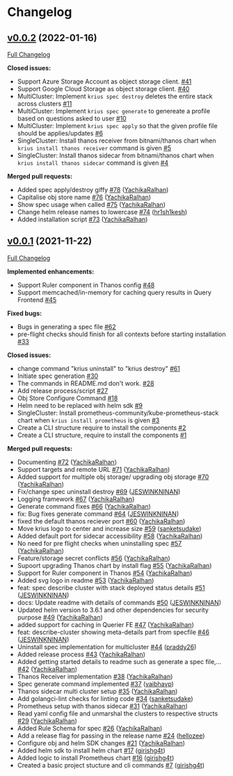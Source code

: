 # Changelog

## [v0.0.2](https://github.com/infracloudio/krius/tree/v0.0.2) (2022-01-16)

[Full Changelog](https://github.com/infracloudio/krius/compare/v0.0.1...v0.0.2)

**Closed issues:**

- Support Azure Storage Account as object storage client. [\#41](https://github.com/infracloudio/krius/issues/41)
- Support Google Cloud Storage as object storage client. [\#40](https://github.com/infracloudio/krius/issues/40)
- MultiCluster: Implement `krius spec destroy` deletes the entire stack across clusters [\#11](https://github.com/infracloudio/krius/issues/11)
- MultiCluster: Implement `krius spec generate` to genereate a profile based on questions asked to user [\#10](https://github.com/infracloudio/krius/issues/10)
- MultiCluster: Implement `krius spec apply` so that the given profile file should be applies/updates [\#6](https://github.com/infracloudio/krius/issues/6)
- SingleCluster: Install thanos receiver from bitnami/thanos chart when `krius install thanos receiver` command is given  [\#5](https://github.com/infracloudio/krius/issues/5)
- SingleCluster: Install thanos sidecar from bitnami/thanos chart when `krius install thanos sidecar` command is given [\#4](https://github.com/infracloudio/krius/issues/4)

**Merged pull requests:**

- Added spec apply/destroy giffy [\#78](https://github.com/infracloudio/krius/pull/78) ([YachikaRalhan](https://github.com/YachikaRalhan))
- Capitalise obj store name [\#76](https://github.com/infracloudio/krius/pull/76) ([YachikaRalhan](https://github.com/YachikaRalhan))
- Show spec usage when called [\#75](https://github.com/infracloudio/krius/pull/75) ([YachikaRalhan](https://github.com/YachikaRalhan))
- Change helm release names to lowercase [\#74](https://github.com/infracloudio/krius/pull/74) ([hr1sh1kesh](https://github.com/hr1sh1kesh))
- Added installation script [\#73](https://github.com/infracloudio/krius/pull/73) ([YachikaRalhan](https://github.com/YachikaRalhan))

## [v0.0.1](https://github.com/infracloudio/krius/tree/v0.0.1) (2021-11-22)

[Full Changelog](https://github.com/infracloudio/krius/compare/241d8b7f8c9e4e6a43ee8663932e9a06a03d2751...v0.0.1)

**Implemented enhancements:**

- Support Ruler component in Thanos config [\#48](https://github.com/infracloudio/krius/issues/48)
- Support memcached/in-memory for caching query results in Query Frontend [\#45](https://github.com/infracloudio/krius/issues/45)

**Fixed bugs:**

- Bugs in generating a spec file [\#62](https://github.com/infracloudio/krius/issues/62)
- pre-flight checks should finish for all contexts before starting installation [\#33](https://github.com/infracloudio/krius/issues/33)

**Closed issues:**

- change command "krius uninstall" to "krius destroy"  [\#61](https://github.com/infracloudio/krius/issues/61)
- Initiate spec generation [\#30](https://github.com/infracloudio/krius/issues/30)
- The commands in README.md don't work.  [\#28](https://github.com/infracloudio/krius/issues/28)
- Add release process/script [\#27](https://github.com/infracloudio/krius/issues/27)
- Obj Store Configure Command [\#18](https://github.com/infracloudio/krius/issues/18)
- Helm need to be replaced with helm sdk [\#9](https://github.com/infracloudio/krius/issues/9)
- SingleCluster: Install prometheus-community/kube-prometheus-stack chart when `krius install prometheus` is given [\#3](https://github.com/infracloudio/krius/issues/3)
- Create a CLI structure require to install the components  [\#2](https://github.com/infracloudio/krius/issues/2)
- Create a CLI structure, require to install the components    [\#1](https://github.com/infracloudio/krius/issues/1)

**Merged pull requests:**

- Documenting [\#72](https://github.com/infracloudio/krius/pull/72) ([YachikaRalhan](https://github.com/YachikaRalhan))
- Support targets and remote URL [\#71](https://github.com/infracloudio/krius/pull/71) ([YachikaRalhan](https://github.com/YachikaRalhan))
- Added support for multiple obj storage/ upgrading obj storage [\#70](https://github.com/infracloudio/krius/pull/70) ([YachikaRalhan](https://github.com/YachikaRalhan))
- Fix/change spec uninstall destroy [\#69](https://github.com/infracloudio/krius/pull/69) ([JESWINKNINAN](https://github.com/JESWINKNINAN))
- Logging framework [\#67](https://github.com/infracloudio/krius/pull/67) ([YachikaRalhan](https://github.com/YachikaRalhan))
- Generate command fixes [\#66](https://github.com/infracloudio/krius/pull/66) ([YachikaRalhan](https://github.com/YachikaRalhan))
- fix: Bug fixes generate command [\#64](https://github.com/infracloudio/krius/pull/64) ([JESWINKNINAN](https://github.com/JESWINKNINAN))
- fixed the default thanos reciever port [\#60](https://github.com/infracloudio/krius/pull/60) ([YachikaRalhan](https://github.com/YachikaRalhan))
- Move krius logo to center and increase size [\#59](https://github.com/infracloudio/krius/pull/59) ([sanketsudake](https://github.com/sanketsudake))
- Added default port for sidecar accessibility [\#58](https://github.com/infracloudio/krius/pull/58) ([YachikaRalhan](https://github.com/YachikaRalhan))
- No need for pre flight checks when uninstalling spec [\#57](https://github.com/infracloudio/krius/pull/57) ([YachikaRalhan](https://github.com/YachikaRalhan))
- Feature/storage secret conflicts [\#56](https://github.com/infracloudio/krius/pull/56) ([YachikaRalhan](https://github.com/YachikaRalhan))
- Supoort upgrading Thanos chart by install flag [\#55](https://github.com/infracloudio/krius/pull/55) ([YachikaRalhan](https://github.com/YachikaRalhan))
- Support for Ruler component in Thanos [\#54](https://github.com/infracloudio/krius/pull/54) ([YachikaRalhan](https://github.com/YachikaRalhan))
- Added svg logo in readme [\#53](https://github.com/infracloudio/krius/pull/53) ([YachikaRalhan](https://github.com/YachikaRalhan))
- feat: spec describe cluster with stack deployed status details [\#51](https://github.com/infracloudio/krius/pull/51) ([JESWINKNINAN](https://github.com/JESWINKNINAN))
- docs: Update readme with details of commands [\#50](https://github.com/infracloudio/krius/pull/50) ([JESWINKNINAN](https://github.com/JESWINKNINAN))
- Updated helm version to 3.6.1 and other dependencies for security purpose [\#49](https://github.com/infracloudio/krius/pull/49) ([YachikaRalhan](https://github.com/YachikaRalhan))
- added support for caching in Querier FE [\#47](https://github.com/infracloudio/krius/pull/47) ([YachikaRalhan](https://github.com/YachikaRalhan))
- feat: describe-cluster showing meta-details part from specfile [\#46](https://github.com/infracloudio/krius/pull/46) ([JESWINKNINAN](https://github.com/JESWINKNINAN))
- Uninstall spec implementation for multicluster [\#44](https://github.com/infracloudio/krius/pull/44) ([praddy26](https://github.com/praddy26))
- Added release process [\#43](https://github.com/infracloudio/krius/pull/43) ([YachikaRalhan](https://github.com/YachikaRalhan))
- Added getting started details to readme such as generate a spec file,… [\#42](https://github.com/infracloudio/krius/pull/42) ([YachikaRalhan](https://github.com/YachikaRalhan))
- Thanos Receiver implementation [\#38](https://github.com/infracloudio/krius/pull/38) ([YachikaRalhan](https://github.com/YachikaRalhan))
- Spec generate command implemented [\#37](https://github.com/infracloudio/krius/pull/37) ([vaibhavp](https://github.com/vaibhavp))
- Thanos sidecar multi cluster setup [\#35](https://github.com/infracloudio/krius/pull/35) ([YachikaRalhan](https://github.com/YachikaRalhan))
- Add golangci-lint checks for linting code [\#34](https://github.com/infracloudio/krius/pull/34) ([sanketsudake](https://github.com/sanketsudake))
- Prometheus setup with thanos sidecar [\#31](https://github.com/infracloudio/krius/pull/31) ([YachikaRalhan](https://github.com/YachikaRalhan))
- Read yaml config file and unmarshal the clusters to respective structs [\#29](https://github.com/infracloudio/krius/pull/29) ([YachikaRalhan](https://github.com/YachikaRalhan))
- Added Rule Schema for spec [\#26](https://github.com/infracloudio/krius/pull/26) ([YachikaRalhan](https://github.com/YachikaRalhan))
- Add a release flag for passing in the release name [\#24](https://github.com/infracloudio/krius/pull/24) ([hellozee](https://github.com/hellozee))
- Configure obj and helm SDK changes [\#21](https://github.com/infracloudio/krius/pull/21) ([YachikaRalhan](https://github.com/YachikaRalhan))
- Added helm sdk to install helm chart [\#17](https://github.com/infracloudio/krius/pull/17) ([girishg4t](https://github.com/girishg4t))
- Added logic to install Prometheus chart [\#16](https://github.com/infracloudio/krius/pull/16) ([girishg4t](https://github.com/girishg4t))
- Created a basic project stucture and cli commands  [\#7](https://github.com/infracloudio/krius/pull/7) ([girishg4t](https://github.com/girishg4t))



